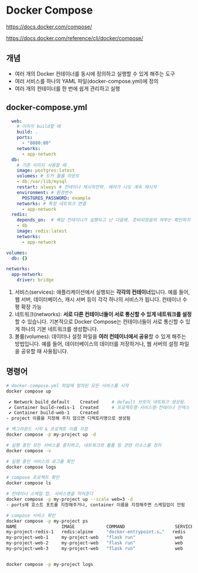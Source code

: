 # Docker Compose

https://docs.docker.com/compose/

https://docs.docker.com/reference/cli/docker/compose/

## 개념
- 여러 개의 Docker 컨테이너를 동시에 정의하고 실행할 수 있게 해주는 도구
- 여러 서비스를 하나의 YAML 파일(docker-compose.yml)에 정의
- 여러 개의 컨테이너를 한 번에 쉽게 관리하고 실행

## docker-compose.yml
```yml
  web:
    # 이미지 build할 때
    build: .
    ports:
      - "8080:80"
    networks:
      - app-network
  db:
    # 기존 이미지 사용할 때
    image: postgres:latest
    volumes: # 도커 볼륨 마운트
    - db:/var/lib/mysql
    restart: always # 컨테이너 재시작전략. 에러가 나도 계속 재시작
    environment: # 환경변수
      POSTGRES_PASSWORD: example
    networks: # 특정 네트워크 연결
      - app-network
  redis:
    depends_on:  # 해당 컨테이너가 실행되고 난 다음에. 준비되었음의 여부는 확인하지 않음
    - db
    image: redis:latest
    networks:
      - app-network

volumes:
  db: {}

networks:
  app-network:
    driver: bridge
```
1.	서비스(services): 애플리케이션에서 실행되는 **각각의 컨테이너**입니다. 예를 들어, 웹 서버, 데이터베이스, 캐시 서버 등이 각각 하나의 서비스가 됩니다. 컨테이너 수평 확장 가능
2.	네트워크(networks): **서로 다른 컨테이너들이 서로 통신할 수 있게 네트워크를 설정**할 수 있습니다. 기본적으로 Docker Compose는 컨테이너들이 서로 통신할 수 있게 하나의 기본 네트워크를 생성합니다.
3.	볼륨(volumes): 데이터나 설정 파일을 **여러 컨테이너에서 공유**할 수 있게 해주는 방법입니다. 예를 들어, 데이터베이스의 데이터를 저장하거나, 웹 서버의 설정 파일을 공유할 때 사용됩니다.


## 명령어
```sh
# docker-compose.yml 파일에 정의된 모든 서비스를 시작
docker compose up

 ✔ Network build_default    Created     # default 브릿지 네트워크 생성됨.
 ✔ Container build-redis-1  Created     # 프로젝트명-서비스명-컨테이너 인덱스 
 ✔ Container build-web-1    Created
- project 이름을 지정해 주지 않으면 디렉토리명으로 생성됨

# 백그라운드 시작 & 프로젝트 이름 지정
docker compose -p my-project up -d 

# 실행 중인 모든 서비스를 중지하고, 네트워크와 볼륨 등 관련 리소스를 정리
docker compose -v

# 실행 중인 서비스의 로그를 확인
docker compose logs

# compose 프로젝트 확인
docker compose ls

# 컨테이너 스케일 업. 서비스명을 적어준다
docker compose -p my-project up --scale web=3 -d
- ports에 호스트 포트를 지정해주거나, container 이름을 지정해주면 스케일업이 안됨

# compose 서비스 확인
docker compose -p my-project ps
NAME                 IMAGE            COMMAND                   SERVICE   CREATED          STATUS          PORTS
my-project-redis-1   redis:alpine     "docker-entrypoint.s…"   redis     16 minutes ago   Up 13 minutes   6379/tcp
my-project-web-1     my-project-web   "flask run"               web       16 minutes ago   Up 13 minutes   0.0.0.0:54077->5000/tcp
my-project-web-2     my-project-web   "flask run"               web       18 seconds ago   Up 18 seconds   0.0.0.0:56232->5000/tcp
my-project-web-3     my-project-web   "flask run"               web       18 seconds ago   Up 18 seconds   0.0.0.0:56233->5000/tcp


docker compose -p my-project logs
```
